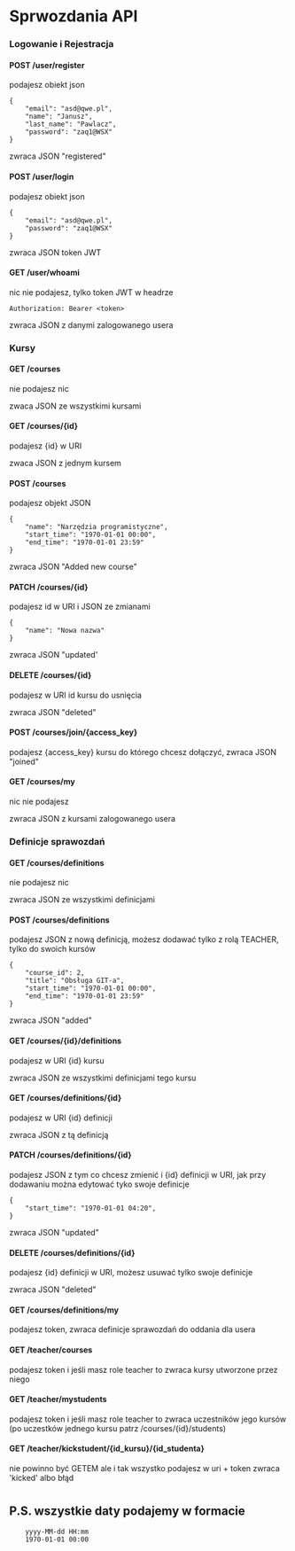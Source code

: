 # Sprwozdania API

### Logowanie i Rejestracja

#### POST /user/register
podajesz obiekt json
````
{
    "email": "asd@qwe.pl",
    "name": "Janusz",
    "last_name": "Pawlacz",
    "password": "zaq1@WSX"
}
````
zwraca JSON "registered"

#### POST /user/login
podajesz obiekt json
````
{
    "email": "asd@qwe.pl",
    "password": "zaq1@WSX"
}
````
zwraca JSON token JWT 

#### GET /user/whoami
nic nie podajesz, tylko token JWT w headrze
````
Authorization: Bearer <token>
````
zwraca JSON z danymi zalogowanego usera

### Kursy

#### GET /courses
nie podajesz nic

zwaca JSON ze wszystkimi kursami

#### GET /courses/{id}
podajesz {id} w URI

zwaca JSON z jednym kursem

#### POST /courses
podajesz objekt JSON
````
{
    "name": "Narzędzia programistyczne",
    "start_time": "1970-01-01 00:00",
    "end_time": "1970-01-01 23:59"
}
````
zwraca JSON "Added new course"

#### PATCH /courses/{id}
podajesz id w URI i JSON ze zmianami
````
{
    "name": "Nowa nazwa"
}
````
zwraca JSON "updated'

#### DELETE /courses/{id}
podajesz w URI id kursu do usnięcia

zwraca JSON "deleted"

#### POST /courses/join/{access_key}
podajesz {access_key} kursu do którego chcesz dołączyć,
zwraca JSON "joined"

#### GET /courses/my
nic nie podajesz 
         
zwraca JSON z kursami zalogowanego usera

### Definicje sprawozdań

#### GET /courses/definitions 
nie podajesz nic

zwraca JSON ze wszystkimi definicjami

#### POST /courses/definitions
podajesz JSON z nową definicją, możesz dodawać tylko z rolą TEACHER, tylko do swoich kursów
````
{
    "course_id": 2,
    "title": "Obsługa GIT-a",
    "start_time": "1970-01-01 00:00",
    "end_time": "1970-01-01 23:59"
}
````
zwraca JSON "added"

#### GET /courses/{id}/definitions 
podajesz w URI {id} kursu

zwraca JSON ze wszystkimi definicjami tego kursu

#### GET /courses/definitions/{id} 
podajesz w URI {id} definicji

zwraca JSON z tą definicją

#### PATCH /courses/definitions/{id} 
podajesz JSON z tym co chcesz zmienić i {id} definicji w URI, jak przy dodawaniu można edytować tyko swoje definicje
````
{
    "start_time": "1970-01-01 04:20",
}
````
zwraca JSON "updated"

#### DELETE /courses/definitions/{id} 
podajesz {id} definicji w URI, możesz usuwać tylko swoje definicje

zwraca JSON "deleted"

#### GET /courses/definitions/my
podajesz token, zwraca definicje sprawozdań do oddania dla usera 

#### GET /teacher/courses
podajesz token i jeśli masz role teacher to zwraca kursy utworzone przez niego

#### GET /teacher/mystudents
podajesz token i jeśli masz role teacher to zwraca uczestników jego kursów
(po uczestków jednego kursu patrz /courses/{id}/students)

#### GET /teacher/kickstudent/{id_kursu}/{id_studenta}
nie powinno być GETEM ale i tak wszystko podajesz w uri + token 
zwraca 'kicked' albo błąd

#

## P.S. wszystkie daty podajemy w formacie
````
    yyyy-MM-dd HH:mm
    1970-01-01 00:00
````
